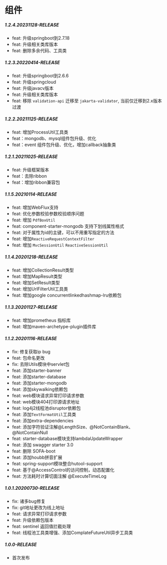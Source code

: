 # 组件

##### 1.2.4.20231128-RELEASE

* feat: 升级springboot到2.7.18
* feat: 升级相关类库版本
* feat: 删除多余代码、工具类

##### 1.2.3.20220414-RELEASE

* feat: 升级springboot到2.6.6
* feat: 升级springcloud
* feat: 升级javacv版本
* feat: 升级相关类库版本
* feat: 移除 `validation-api` 迁移至 `jakarta-validator`, 当前仅迁移到2.x版本过渡

##### 1.2.2.20211125-RELEASE

* feat: 增加ProcessUtil工具类
* feat：mongodb、mysql组件包升级、优化
* feat：event 组件包升级、优化，增加callback抽象类

##### 1.2.1.20211025-RELEASE

* feat: 升级框架版本
* feat：去除ribbon
* feat：增加ribbon兼容包

##### 1.1.5.20210114-RELEASE

* feat: 增加WebFlux支持
* feat: 优化参数校验参数校验顺序问题
* feat: 增加 `PdfBoxUtil`
* feat: component-starter-mongodb 支持下划线属性格式
* feat: 对于属性为id的主键，可以不用重写指定的方法
* feat: 增加`ReactiveRequestContextFilter`
* feat: 增加 `MvcSessionUtil` `ReactiveSessionUtil`

##### 1.1.4.20201218-RELEASE

* feat: 增加CollectionResult类型
* feat: 增加MapResult类型
* feat: 增加SetResult类型
* feat: 增加UrlFilterUtil工具类
* feat: 增加google concurrentlinkedhashmap-lru依赖包

##### 1.1.3.20201127-RELEASE

* feat: 增加prometheus 指标库
* feat: 增加maven-archetype-plugin插件库

##### 1.1.2.20201116-RELEASE

* fix: 修复获取ip bug
* feat: 包命名更改
* fix: 去除Utils模块中servlet包
* feat: 添加starter-banner
* feat: 添加starter-database
* feat: 添加starter-mongodb
* feat: 添加skywalking依赖包
* feat: web模块请求异常打印请求参数
* feat: web模块404打印源请求地址
* feat: log4j2线程池disruptor依赖包
* feat: 添加`TextFormatUtil`工具类
* feat: 添加extra-dependencies
* feat: 添加字符验证注解@LengthSize、@NotContainBlank、@NotContainNull
* feat: starter-database模块支持lambdaUpdateWrapper
* feat: 添加 swagger starter 3.0
* feat: 删除 SOFA-boot
* feat: 添加houbb拼音扩展
* feat: spring-support模块整合hutool-support
* feat: 基于@AccessControl的访问控制，动态配置化
* feat: 方法耗时计算切面注解 @ExecuteTimeLog

##### 1.0.1.20200730-RELEASE

* fix: 诸多bug修复
* fix: git地址更改为线上地址
* feat: 请求异常打印请求参数
* feat: 升级依赖包版本
* feat: sentinel 返回值拦截处理
* feat: 线程池工具类增强、添加ComplateFutureUtil异步工具类

##### 1.0.0-RELEASE

* 首次发布










